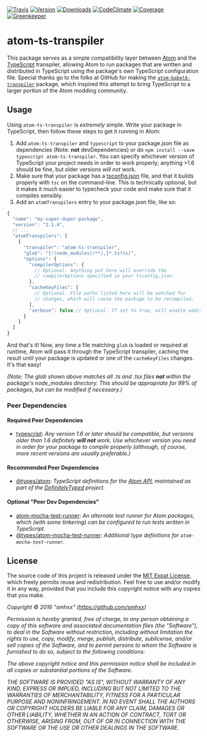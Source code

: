 [![Travis](https://img.shields.io/travis/smhxx/atom-ts-transpiler.svg)](https://travis-ci.org/smhxx/atom-ts-transpiler)
[![Version](https://img.shields.io/npm/v/atom-ts-transpiler.svg)](https://www.npmjs.com/package/atom-ts-transpiler)
[![Downloads](https://img.shields.io/npm/dt/atom-ts-transpiler.svg)](https://www.npmjs.com/package/atom-ts-transpiler)
[![CodeClimate](https://img.shields.io/codeclimate/github/smhxx/atom-ts-transpiler.svg)](https://codeclimate.com/github/smhxx/atom-ts-transpiler)
[![Coverage](https://img.shields.io/codeclimate/coverage/github/smhxx/atom-ts-transpiler.svg)](https://codeclimate.com/github/smhxx/atom-ts-transpiler/code)
[![Greenkeeper](https://badges.greenkeeper.io/smhxx/atom-ts-transpiler.svg)](https://greenkeeper.io/)
# atom-ts-transpiler

This package serves as a simple compatibility layer between [Atom](https://atom.io/) and the [TypeScript](https://www.typescriptlang.org/) transpiler, allowing Atom to run packages that are written and distributed in TypeScript using the package's own TypeScript configuration file. Special thanks go to the folks at GitHub for making the [`atom-babel6-transpiler`](https://www.npmjs.com/package/atom-babel6-transpiler) package, which inspired this attempt to bring TypeScript to a larger portion of the Atom modding community.

## Usage

Using `atom-ts-transpiler` is *extremely* simple. Write your package in TypeScript, then follow these steps to get it running in Atom:

1. Add `atom-ts-transpiler` and `typescript` to your package.json file as dependencies (Note: **not** devDependencies) or do `npm install --save typescript atom-ts-transpiler`. You can specify whichever version of TypeScript your project needs in order to work properly; anything >1.6 should be fine, but older versions *will not* work.
2. Make sure that your package has a [tsconfig.json](https://www.typescriptlang.org/docs/handbook/tsconfig-json.html) file, and that it builds properly with `tsc` on the command-line. This is technically optional, but it makes it much easier to typecheck your code and make sure that it compiles sensibly.
3. Add an `atomTranspilers` entry to your package.json file, like so:

```js
{
  "name": "my-super-duper-package",
  "version": "2.1.4",
  // ...
  "atomTranspilers": [
    {
      "transpiler": "atom-ts-transpiler",
      "glob": "{!(node_modules)/**/,}*.ts?(x)",
      "options": {
        "compilerOptions": {
          // Optional. Anything put here will override the
          // compilerOptions specified in your tsconfig.json.
        },
        "cacheKeyFiles": [
          // Optional. File paths listed here will be watched for
          // changes, which will cause the package to be recompiled.
        ],
        "verbose": false // Optional. If set to true, will enable additional console output.
      }
    }
  ]
}
```

And that's it! Now, any time a file matching `glob` is loaded or required at runtime, Atom will pass it through the TypeScript transpiler, caching the result until your package is updated or one of the `cacheKeyFiles` changes. It's that easy!

*(Note: The glob shown above matches all .ts and .tsx files **not** within the package's node_modules directory. This should be appropriate for 99% of packages, but can be modified if necessary.)*

### Peer Dependencies

#### Required Peer Dependencies

* [typescript](https://www.npmjs.com/package/typescript): *Any version 1.6 or later should be compatible, but versions older than 1.6 definitely **will not** work. Use whichever version you need in order for your package to compile properly (although, of course, more recent versions are usually preferable.)*

#### Recommended Peer Dependencies

* [@types/atom](https://www.npmjs.com/package/@types/atom): *TypeScript definitions for the [Atom API](https://atom.io/docs/api/v1.21.0/AtomEnvironment), maintained as part of the [DefinitelyTyped](https://github.com/DefinitelyTyped/DefinitelyTyped) project.*

#### Optional "Peer Dev Dependencies"

* [atom-mocha-test-runner](https://www.npmjs.com/package/atom-mocha-test-runner): *An alternate test runner for Atom packages, which (with some tinkering) can be configured to run tests written in TypeScript.*
* [@types/atom-mocha-test-runner](https://www.npmjs.com/package/@types/atom-mocha-test-runner): *Additional type definitions for `atom-mocha-test-runner`.*

## License

The source code of this project is released under the [MIT Expat License](https://opensource.org/licenses/MIT), which freely permits reuse and redistribution. Feel free to use and/or modify it in any way, provided that you include this copyright notice with any copies that you make.

*Copyright © 2016 "smhxx" (https://github.com/smhxx)*

*Permission is hereby granted, free of charge, to any person obtaining a copy of this software and associated documentation files (the "Software"), to deal in the Software without restriction, including without limitation the rights to use, copy, modify, merge, publish, distribute, sublicense, and/or sell copies of the Software, and to permit persons to whom the Software is furnished to do so, subject to the following conditions:*

*The above copyright notice and this permission notice shall be included in all copies or substantial portions of the Software.*

*THE SOFTWARE IS PROVIDED "AS IS", WITHOUT WARRANTY OF ANY KIND, EXPRESS OR IMPLIED, INCLUDING BUT NOT LIMITED TO THE WARRANTIES OF MERCHANTABILITY, FITNESS FOR A PARTICULAR PURPOSE AND NONINFRINGEMENT. IN NO EVENT SHALL THE AUTHORS OR COPYRIGHT HOLDERS BE LIABLE FOR ANY CLAIM, DAMAGES OR OTHER LIABILITY, WHETHER IN AN ACTION OF CONTRACT, TORT OR OTHERWISE, ARISING FROM, OUT OF OR IN CONNECTION WITH THE SOFTWARE OR THE USE OR OTHER DEALINGS IN THE SOFTWARE.*
